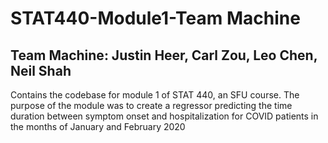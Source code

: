 # STAT440-Module1-Team Machine
## Team Machine: Justin Heer, Carl Zou, Leo Chen, Neil Shah
Contains the codebase for module 1 of STAT 440, an SFU course. The purpose of the module was to create a regressor predicting the time duration between symptom onset and hospitalization for COVID patients in the months of January and February 2020
